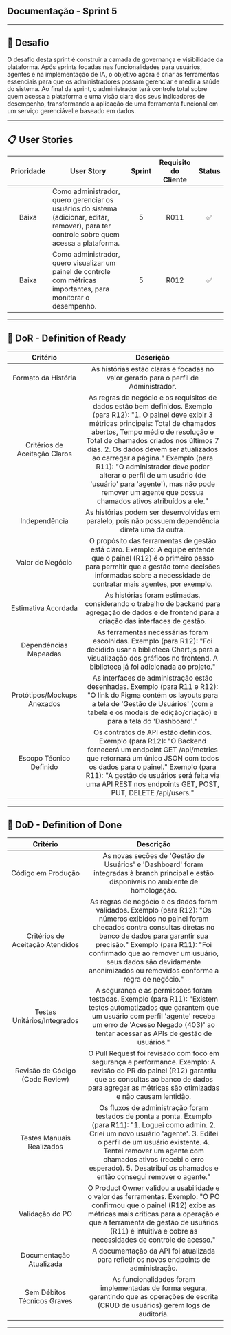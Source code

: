 ## Documentação - Sprint 5

---
## 🏅 Desafio

O desafio desta sprint é construir a camada de governança e visibilidade da plataforma. Após sprints focadas nas funcionalidades para usuários, agentes e na implementação de IA, o objetivo agora é criar as ferramentas essenciais para que os administradores possam gerenciar e medir a saúde do sistema. Ao final da sprint, o administrador terá controle total sobre quem acessa a plataforma e uma visão clara dos seus indicadores de desempenho, transformando a aplicação de uma ferramenta funcional em um serviço gerenciável e baseado em dados.

---
## 📋 User Stories

| Prioridade | User Story                                                                                                                                       | Sprint | Requisito do Cliente | Status   |
| :--------: | -----------------------------------------------------------------------------------------------------------------------------------------------  | :----: | :------------------: | :------: |
|    Baixa	 | Como administrador, quero gerenciar os usuários do sistema (adicionar, editar, remover), para ter controle sobre quem acessa a plataforma.       |   5    | R011                 |    ✅    |
|    Baixa	 |	Como administrador, quero visualizar um painel de controle com métricas importantes, para monitorar o desempenho.                               |   5    | R012                 |    ✅    |

---

## 🏅 DoR - Definition of Ready

|  Critério                    | Descrição                                                                                                                                                                                                                                                                                                                                                                                                                                                                                      |
| :--------------------------: | :--------------------------------------------------------------------------------------------------------------------------------------------------------------------------------------------------------------------------------------------------------------------------------------------------------------------------------------------------------------------------------------------------------------------------------------------------------------------------------------------: |
|Formato da História           |	As histórias estão claras e focadas no valor gerado para o perfil de Administrador.                                                                                                                                                                                                                                                                                                                                                                                                           |
|Critérios de Aceitação Claros |	As regras de negócio e os requisitos de dados estão bem definidos. Exemplo (para R12): "1. O painel deve exibir 3 métricas principais: Total de chamados abertos, Tempo médio de resolução e Total de chamados criados nos últimos 7 dias. 2. Os dados devem ser atualizados ao carregar a página." Exemplo (para R11): "O administrador deve poder alterar o perfil de um usuário (de 'usuário' para 'agente'), mas não pode remover um agente que possua chamados ativos atribuídos a ele." |
|Independência                 |	As histórias podem ser desenvolvidas em paralelo, pois não possuem dependência direta uma da outra.                                                                                                                                                                                                                                                                                                                                                                                           |
|Valor de Negócio              |	O propósito das ferramentas de gestão está claro. Exemplo: A equipe entende que o painel (R12) é o primeiro passo para permitir que a gestão tome decisões informadas sobre a necessidade de contratar mais agentes, por exemplo.                                                                                                                                                                                                                                                             |
|Estimativa Acordada           |	As histórias foram estimadas, considerando o trabalho de backend para agregação de dados e de frontend para a criação das interfaces de gestão.                                                                                                                                                                                                                                                                                                                                               |
|Dependências Mapeadas         |	As ferramentas necessárias foram escolhidas. Exemplo (para R12): "Foi decidido usar a biblioteca Chart.js para a visualização dos gráficos no frontend. A biblioteca já foi adicionada ao projeto."                                                                                                                                                                                                                                                                                           |
|Protótipos/Mockups Anexados   |	As interfaces de administração estão desenhadas. Exemplo (para R11 e R12): "O link do Figma contém os layouts para a tela de 'Gestão de Usuários' (com a tabela e os modais de edição/criação) e para a tela do 'Dashboard'."                                                                                                                                                                                                                                                                 |
|Escopo Técnico Definido       |	Os contratos de API estão definidos. Exemplo (para R12): "O Backend fornecerá um endpoint GET /api/metrics que retornará um único JSON com todos os dados para o painel." Exemplo (para R11): "A gestão de usuários será feita via uma API REST nos endpoints GET, POST, PUT, DELETE /api/users."                                                                                                                                                                                             |

---

## 🏅 DoD - Definition of Done

|  Critério                       | Descrição                                                                                                                                                                                                                                                                                                                                    |
| :-----------------------------: | :------------------------------------------------------------------------------------------------------------------------------------------------------------------------------------------------------------------------------------------------------------------------------------------------------------------------------------------: |
|Código em Produção               |	As novas seções de 'Gestão de Usuários' e 'Dashboard' foram integradas à branch principal e estão disponíveis no ambiente de homologação.                                                                                                                                                                                                    |
|Critérios de Aceitação Atendidos |	As regras de negócio e os dados foram validados. Exemplo (para R12): "Os números exibidos no painel foram checados contra consultas diretas no banco de dados para garantir sua precisão." Exemplo (para R11): "Foi confirmado que ao remover um usuário, seus dados são devidamente anonimizados ou removidos conforme a regra de negócio." |
|Testes Unitários/Integrados      |	A segurança e as permissões foram testadas. Exemplo (para R11): "Existem testes automatizados que garantem que um usuário com perfil 'agente' receba um erro de 'Acesso Negado (403)' ao tentar acessar as APIs de gestão de usuários."                                                                                                      |
|Revisão de Código (Code Review)  |	O Pull Request foi revisado com foco em segurança e performance. Exemplo: A revisão do PR do painel (R12) garantiu que as consultas ao banco de dados para agregar as métricas são otimizadas e não causam lentidão.                                                                                                                         |
|Testes Manuais Realizados        |	Os fluxos de administração foram testados de ponta a ponta. Exemplo (para R11): "1. Loguei como admin. 2. Criei um novo usuário 'agente'. 3. Editei o perfil de um usuário existente. 4. Tentei remover um agente com chamados ativos (recebi o erro esperado). 5. Desatribuí os chamados e então consegui remover o agente."                |
|Validação do PO                  |	O Product Owner validou a usabilidade e o valor das ferramentas. Exemplo: "O PO confirmou que o painel (R12) exibe as métricas mais críticas para a operação e que a ferramenta de gestão de usuários (R11) é intuitiva e cobre as necessidades de controle de acesso."                                                                      |
|Documentação Atualizada          |	A documentação da API foi atualizada para refletir os novos endpoints de administração.                                                                                                                                                                                                                                                      |
|Sem Débitos Técnicos Graves      |	As funcionalidades foram implementadas de forma segura, garantindo que as operações de escrita (CRUD de usuários) gerem logs de auditoria.                                                                                                                                                                                                   |

---
